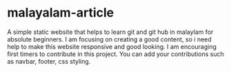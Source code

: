 # malayalam-article

A simple static website that helps to learn git and git hub in malaylam for absolute beginners.
 I am focusing on creating a good content,  so i need help to make this website responsive and good looking. 
I am encouraging first timers to  contribute in this project.
You can add your contributions such as navbar, footer, css styling.
